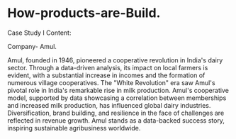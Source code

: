 # How-products-are-Build.

Case Study I Content:

Company- Amul.

Amul, founded in 1946, pioneered a cooperative revolution in India's dairy sector. Through a data-driven analysis, its impact on local farmers is evident, with a substantial increase in incomes and the formation of numerous village cooperatives. The "White Revolution" era saw Amul's pivotal role in India's remarkable rise in milk production. Amul's cooperative model, supported by data showcasing a correlation between memberships and increased milk production, has influenced global dairy industries. Diversification, brand building, and resilience in the face of challenges are reflected in revenue growth. Amul stands as a data-backed success story, inspiring sustainable agribusiness worldwide.
